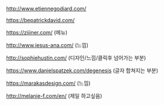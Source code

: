 http://www.etiennegodiard.com/

https://bepatrickdavid.com/

https://ziiiner.com/ (메뉴)

http://www.jesus-ana.com/ (느낌)



http://sophiehustin.com/ (디자인/느낌/클릭후 넘어가는 부분)



https://www.danielspatzek.com/degenesis (글자 합쳐지는 부분)



https://marakasdesign.com/ (느낌)



http://melanie-f.com/en/ (제일 하고싶음)